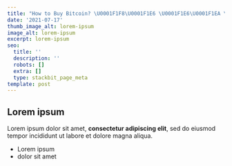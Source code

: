 ```yaml
---
title: "How to Buy Bitcoin? \U0001F1F8\U0001F1E6 \U0001F1E6\U0001F1EA \U0001F1E7\U0001F1ED \U0001F1F0\U0001F1FC \U0001F1F4\U0001F1F2 كيف تشتري بيتكوين؟"
date: '2021-07-17'
thumb_image_alt: lorem-ipsum
image_alt: lorem-ipsum
excerpt: lorem-ipsum
seo:
  title: ''
  description: ''
  robots: []
  extra: []
  type: stackbit_page_meta
template: post
---
```

## Lorem ipsum

Lorem ipsum dolor sit amet, **consectetur adipiscing elit**, sed do eiusmod tempor incididunt ut labore et dolore magna aliqua.

- Lorem ipsum
- dolor sit amet